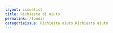 ```yaml
---
layout: issuelist
title: Richieste di Aiuto
permalink: /fondi/
categorieissue: Richiesta aiuto;Richiesta aiuto
---
```

